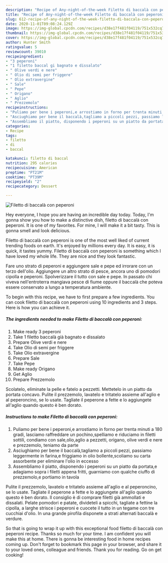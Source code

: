 ```yaml
---
description: "Recipe of Any-night-of-the-week Filetto di baccalà con peperoni"
title: "Recipe of Any-night-of-the-week Filetto di baccalà con peperoni"
slug: 612-recipe-of-any-night-of-the-week-filetto-di-baccala-con-peperoni
date: 2020-11-01T09:08:24.129Z
image: https://img-global.cpcdn.com/recipes/d38e17f481f04119/751x532cq70/filetto-di-baccala-con-peperoni-recipe-main-photo.jpg
thumbnail: https://img-global.cpcdn.com/recipes/d38e17f481f04119/751x532cq70/filetto-di-baccala-con-peperoni-recipe-main-photo.jpg
cover: https://img-global.cpcdn.com/recipes/d38e17f481f04119/751x532cq70/filetto-di-baccala-con-peperoni-recipe-main-photo.jpg
author: Hunter Smith
ratingvalue: 5
reviewcount: 39010
recipeingredient:
- "3 peperoni"
- "1 filetto baccal gi bagnato e dissalato"
- " Olive verdi e nere"
- " Olio di semi per friggere"
- " Olio extravergine"
- " Sale"
- " Pepe"
- " Origano"
- " Aglio"
- " Prezzemolo"
recipeinstructions:
- "Puliamo per bene i peperoni,e arrostiamo in forno per trenta minuti a 180 gradi, lasciamo raffreddare un pochino,spelliamo e riduciamo in filetti sottili, condiamo con sale,olio,aglio a pezzetti, origano, olive verdi e nere e prezzemolo, teniamo da parte"
- "Asciughiamo per bene il baccalà,tagliamo a piccoli pezzi, passiamo leggermente in farina,e friggiamo in olio bollente,scoliamo su carta assorbente per eliminare l&#39;olio in eccesso"
- "Assembliamo il piatto, disponendo i peperoni su un piatto da portata,e adagiamo sopra i filetti appena fritti, guarniamo con qualche ciuffo di prezzemolo,e portiamo in tavola"
categories:
- Recipe
tags:
- filetto
- di
- baccal

katakunci: filetto di baccal 
nutrition: 295 calories
recipecuisine: American
preptime: "PT21M"
cooktime: "PT39M"
recipeyield: "2"
recipecategory: Dessert

---
```



![Filetto di baccalà con peperoni](https://img-global.cpcdn.com/recipes/d38e17f481f04119/751x532cq70/filetto-di-baccala-con-peperoni-recipe-main-photo.jpg)

Hey everyone, I hope you are having an incredible day today. Today, I'm gonna show you how to make a distinctive dish, filetto di baccalà con peperoni. It is one of my favorites. For mine, I will make it a bit tasty. This is gonna smell and look delicious.

Filetto di baccalà con peperoni is one of the most well liked of current trending foods on earth. It's enjoyed by millions every day. It is easy, it is quick, it tastes yummy. Filetto di baccalà con peperoni is something which I have loved my whole life. They are nice and they look fantastic.

Fare uno strato di peperoni e aggiungere sale e pepe ed irrorare con un terzo dell&#39;olio. Aggiungere un altro strato di pesce, ancora uno di pomodori cipolla e peperoni. Spolverizzare il tutto con sale e pepe. In passato chi viveva nell&#39;entroterra mangiava pesce di fiume oppure il baccalà che poteva essere conservato a lungo a temperatura ambiente.


To begin with this recipe, we have to first prepare a few ingredients. You can cook filetto di baccalà con peperoni using 10 ingredients and 3 steps. Here is how you can achieve it.

<!--inarticleads1-->

##### The ingredients needed to make Filetto di baccalà con peperoni:

1. Make ready 3 peperoni
1. Take 1 filetto baccalà già bagnato e dissalato
1. Prepare  Olive verdi e nere
1. Take  Olio di semi per friggere
1. Take  Olio extravergine
1. Prepare  Sale
1. Take  Pepe
1. Make ready  Origano
1. Get  Aglio
1. Prepare  Prezzemolo


Scolatelo, eliminate la pelle e fatelo a pezzetti. Mettetelo in un piatto da portata concavo. Pulite il prezzemolo, lavatelo e tritatelo assieme all&#39;aglio e al peperoncino, se lo usate. Tagliate il peperone a fette e lo aggiungete all&#39;aglio quando questo è ben dorato. 

<!--inarticleads2-->

##### Instructions to make Filetto di baccalà con peperoni:

1. Puliamo per bene i peperoni,e arrostiamo in forno per trenta minuti a 180 gradi, lasciamo raffreddare un pochino,spelliamo e riduciamo in filetti sottili, condiamo con sale,olio,aglio a pezzetti, origano, olive verdi e nere e prezzemolo, teniamo da parte
1. Asciughiamo per bene il baccalà,tagliamo a piccoli pezzi, passiamo leggermente in farina,e friggiamo in olio bollente,scoliamo su carta assorbente per eliminare l&#39;olio in eccesso
1. Assembliamo il piatto, disponendo i peperoni su un piatto da portata,e adagiamo sopra i filetti appena fritti, guarniamo con qualche ciuffo di prezzemolo,e portiamo in tavola


Pulite il prezzemolo, lavatelo e tritatelo assieme all&#39;aglio e al peperoncino, se lo usate. Tagliate il peperone a fette e lo aggiungete all&#39;aglio quando questo è ben dorato. Il consiglio è di comprare filetti già ammollati e dissalati. Pelate pomodori e patate, divideteli a spicchi, tagliate a fettine la cipolla, a larghe strisce i peperoni e cuocete il tutto in un tegame con tre cucchiai d&#39;olio. In una grande pirofila disponete a strati alternati baccalà e verdure. 

So that is going to wrap it up with this exceptional food filetto di baccalà con peperoni recipe. Thanks so much for your time. I am confident you will make this at home. There is gonna be interesting food in home recipes coming up. Don't forget to bookmark this page in your browser, and share it to your loved ones, colleague and friends. Thank you for reading. Go on get cooking!
